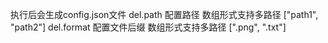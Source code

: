   执行后会生成config.json文件
  del.path 配置路径 数组形式支持多路径 ["path1", "path2"]
  del.format 配置文件后缀 数组形式支持多路径 [".png", ".txt"]
